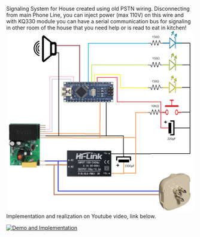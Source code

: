 Signaling System for House created using old PSTN wiring.
Disconnecting from main Phone Line, you can inject power (max 110V) on this wire and with KQ330 module you can have a serial communication bus for signaling in other room of the house that you need help or is read to eat in kitchen!
![Schematic](https://github.com/studiociodo/PhoneLine-Signaling-System/blob/77159f1c5a68ed65165fbdfd5f10eeb85ac86818/schematic.png)
Implementation and realization on Youtube video, link below.

[![Demo and Implementation](https://img.youtube.com/vi/iK9ofmIsdTs/0.jpg)](https://www.youtube.com/watch?v=iK9ofmIsdTs)








